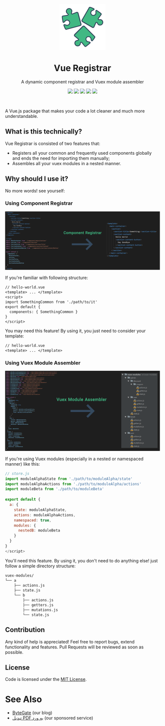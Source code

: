 <p align="center">
  <a href="https://amirrezanasiri.github.io/vue-registrar/">
    <img alt="vue-registrar" src="./assets/logo.png" width="150">
  </a>
  <h1 align="center">Vue Registrar</h1>
</p>

<p align="center">
  A dynamic component registrar and Vuex module assembler
</p>

<p align="center">
    <a href="https://www.npmjs.com/package/vue-registrar"><img src="https://img.shields.io/npm/dt/vue-registrar.svg"></a>
    <a href="https://travis-ci.org/AmirrezaNasiri/vue-registrar"><img src="https://travis-ci.org/AmirrezaNasiri/vue-registrar.svg?branch=master"></a>
    <img src="https://img.shields.io/david/AmirrezaNasiri/vue-registrar.svg">
    <img src="https://img.shields.io/github/last-commit/AmirrezaNasiri/vue-registrar.svg">
    <a href="https://standardjs.com/"><img src="https://img.shields.io/badge/code%20style-standard-brightgreen.svg"></a>
</p>
<br>

A Vue.js package that makes your code a lot cleaner and much more understandable.

## What is this technically?
Vue Registrar is consisted of two features that:
 * Registers all your common and frequently used components globally and ends the need for importing them manually;
 * Assembles all your vuex modules in a nested manner.   
 
## Why should I use it?
No more words! see yourself:   

### Using Component Registrar
![vue-dynamic-component-registrar](./assets/component-registrar-usage.png)

If you're familiar with following structure:
```vue
// hello-world.vue
<template> ... </template>
<script>
import SomethingCommon from './path/to/it'
export default {
  components: { SomethingCommon }
}
</script>
```
You may need this feature! By using it, you just need to consider your template:
```vue
// hello-world.vue
<template> ... </template>
```

### Using Vuex Module Assembler
![vuex-dynamic-nested-module-assembler](./assets/vuex-module-assembler-usage.png)

If you're using Vuex modules (especially in a nested or namespaced manner) like this:
```javascript
// store.js
import moduleAlphaState from './path/to/moduleAlpha/state'
import moduleAlphaActions from './path/to/moduleAlpha/actions'
import moduleBeta from './path/to/moduleBeta'

export default {
  a: {
    state: moduleAlphaState,
    actions: moduleAlphaActions,
    namespaced: true,
    modules: {
      nestedB: moduleBeta
    }
  }
}
</script>
```
You'll need this feature. By using it, you don't need to do anything else! just follow a simple directory structure:
```
vuex-modules/
└── a
    ├── actions.js
    ├── state.js
    └── b
        ├── actions.js
        ├── getters.js
        ├── mutations.js
        └── state.js
```

## Contribution
Any kind of help is appreciated! Feel free to report bugs, extend functionality and features. Pull Requests will be reviewed as soon as possible.

## License
Code is licensed under the [MIT License](../LICENSE).

# See Also
* [ByteGate](https://bytegate.ir/) (our blog)
* [تبدیل PDF به ورد](http://delix.ir/) (our sponsored service)
